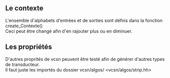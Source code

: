 ## Le contexte 
L'ensemble d'alphabets d'entrées et de sorties sont défnis dans la fonction create_Contexte() <br />
Ceci peut être changé afin d'en rajouter plus ou en diminuer. <br />

## Les propriétés 
D'autres proprités de vcsn peuvent être testé afin de générer d'autres types de transducteur. <br />
Il faut juste les importés du dossier vcsn/algos/ <vcsn/algos/strip.hh>

